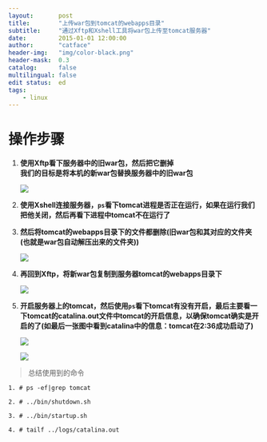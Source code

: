```yaml
---
layout:       post
title:        "上传war包到tomcat的webapps目录"
subtitle:     "通过Xftp和Xshell工具将war包上传至tomcat服务器"
date:         2015-01-01 12:00:00
author:       "catface"
header-img:   "img/color-black.png"
header-mask:  0.3
catalog:      false
multilingual: false
edit status:  ed
tags:
    - linux
---
```


# 操作步骤

1. **使用Xftp看下服务器中的旧war包，然后把它删掉**
    **<br>我们的目标是将本机的新war包替换服务器中的旧war包**

	![](https://imgconvert.csdnimg.cn/aHR0cDovL2ltZy5ibG9nLmNzZG4ubmV0LzIwMTcwOTA2MjE1NzU1NDU1)

2. **使用Xshell连接服务器，`ps`看下tomcat进程是否正在运行，如果在运行我们把他关闭，然后再看下进程中tomcat不在运行了**

3. **然后将tomcat的webapps目录下的文件都删除(旧war包和其对应的文件夹(也就是war包自动解压出来的文件夹))**

	![](https://imgconvert.csdnimg.cn/aHR0cDovL2ltZy5ibG9nLmNzZG4ubmV0LzIwMTcwOTA2MjE1ODEwNDUx)

4. **再回到Xftp，将新war包复制到服务器tomcat的webapps目录下**

	![](https://imgconvert.csdnimg.cn/aHR0cDovL2ltZy5ibG9nLmNzZG4ubmV0LzIwMTcwOTA2MjE1ODIxMjk2)

5. **开启服务器上的tomcat，然后使用`ps`看下tomcat有没有开启，最后主要看一下tomcat的catalina.out文件中tomcat的开启信息，以确保tomcat确实是开启的了(如最后一张图中看到catalina中的信息：tomcat在2:36成功启动了)**

	![](https://imgconvert.csdnimg.cn/aHR0cDovL2ltZy5ibG9nLmNzZG4ubmV0LzIwMTcwOTA2MjE1ODMxODQ1)

	![](https://imgconvert.csdnimg.cn/aHR0cDovL2ltZy5ibG9nLmNzZG4ubmV0LzIwMTcwOTA2MjE1ODQyMTI1)

> 总结使用到的命令

    1. # ps -ef|grep tomcat
    
    2. # ../bin/shutdown.sh
    
    3. # ../bin/startup.sh
    
    4. # tailf ../logs/catalina.out
